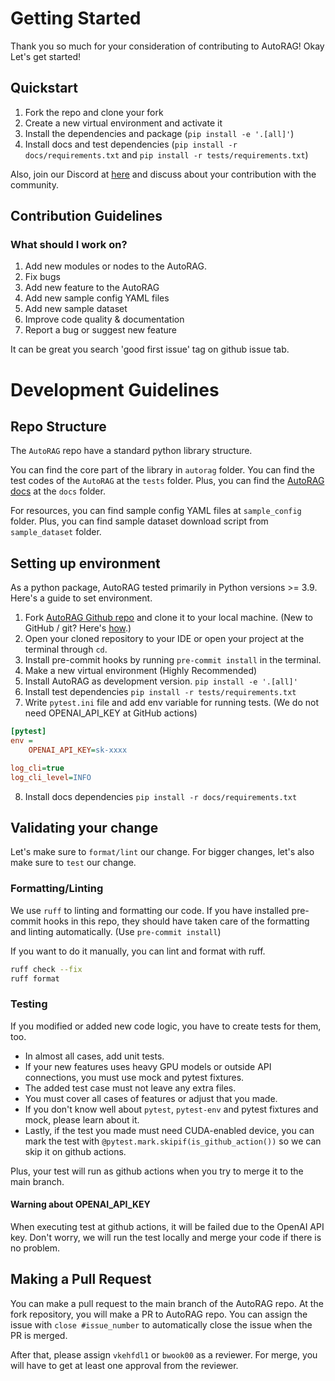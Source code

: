 # Getting Started

Thank you so much for your consideration of contributing to AutoRAG!
Okay Let's get started!

## Quickstart

1. Fork the repo and clone your fork
2. Create a new virtual environment and activate it
3. Install the dependencies and package (`pip install -e '.[all]'`)
4. Install docs and test dependencies (`pip install -r docs/requirements.txt` and `pip install -r tests/requirements.txt`)

Also, join our Discord at [here](https://discord.gg/P4DYXfmSAs) and discuss about your contribution with the community.

## Contribution Guidelines

### What should I work on?

1. Add new modules or nodes to the AutoRAG.
2. Fix bugs
3. Add new feature to the AutoRAG
4. Add new sample config YAML files
5. Add new sample dataset
6. Improve code quality & documentation
7. Report a bug or suggest new feature

It can be great you search 'good first issue' tag on github issue tab.

# Development Guidelines

## Repo Structure

The `AutoRAG` repo have a standard python library structure.

You can find the core part of the library in `autorag` folder.
You can find the test codes of the `AutoRAG` at the `tests` folder.
Plus, you can find the [AutoRAG docs](https://docs.auto-rag.com) at the `docs` folder.

For resources, you can find sample config YAML files at `sample_config` folder.
Plus, you can find sample dataset download script from `sample_dataset` folder.

## Setting up environment

As a python package, AutoRAG tested primarily in Python versions >= 3.9.
Here's a guide to set environment.

1. Fork [AutoRAG Github repo](https://github.com/Marker-Inc-Korea/AutoRAG) and clone it to your local machine. (New to GitHub / git? Here's [how](https://docs.github.com/en/pull-requests/collaborating-with-pull-requests/working-with-forks/fork-a-repo).)
2. Open your cloned repository to your IDE or open your project at the terminal through `cd`.
3. Install pre-commit hooks by running `pre-commit install` in the terminal.
4. Make a new virtual environment (Highly Recommended)
5. Install AutoRAG as development version. `pip install -e '.[all]'`
6. Install test dependencies `pip install -r tests/requirements.txt`
7. Write `pytest.ini` file and add env variable for running tests. (We do not need OPENAI_API_KEY at GitHub actions)
```ini
[pytest]
env =
    OPENAI_API_KEY=sk-xxxx

log_cli=true
log_cli_level=INFO
```
8. Install docs dependencies `pip install -r docs/requirements.txt`

## Validating your change

Let's make sure to `format/lint` our change.
For bigger changes, let's also make sure to `test` our change.

### Formatting/Linting

We use `ruff` to linting and formatting our code.
If you have installed pre-commit hooks in this repo, they should have taken care of the formatting and linting automatically.
(Use `pre-commit install`)

If you want to do it manually, you can lint and format with ruff.

```bash
ruff check --fix
ruff format
```

### Testing

If you modified or added new code logic, you have to create tests for them, too.
- In almost all cases, add unit tests.
- If your new features uses heavy GPU models or outside API connections, you must use mock and pytest fixtures.
- The added test case must not leave any extra files.
- You must cover all cases of features or adjust that you made.
- If you don't know well about `pytest`, `pytest-env` and pytest fixtures and mock, please learn about it.
- Lastly, if the test you made must need CUDA-enabled device, you can mark the test with `@pytest.mark.skipif(is_github_action())` so we can skip it on github actions.

Plus, your test will run as github actions when you try to merge it to the main branch.

#### Warning about OPENAI_API_KEY

When executing test at github actions, it will be failed due to the OpenAI API key.
Don't worry, we will run the test locally and merge your code if there is no problem.

## Making a Pull Request

You can make a pull request to the main branch of the AutoRAG repo.
At the fork repository, you will make a PR to AutoRAG repo.
You can assign the issue with `close #issue_number` to automatically close the issue when the PR is merged.

After that, please assign `vkehfdl1` or `bwook00` as a reviewer.
For merge, you will have to get at least one approval from the reviewer.
